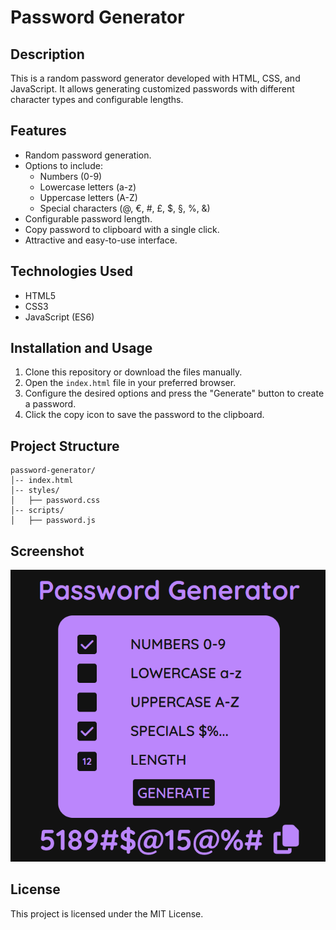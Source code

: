 # Password Generator

## Description

This is a random password generator developed with HTML, CSS, and JavaScript. It allows generating customized passwords with different character types and configurable lengths.

## Features

- Random password generation.
- Options to include:
  - Numbers (0-9)
  - Lowercase letters (a-z)
  - Uppercase letters (A-Z)
  - Special characters (@, €, #, £, $, §, %, &)
- Configurable password length.
- Copy password to clipboard with a single click.
- Attractive and easy-to-use interface.

## Technologies Used

- HTML5
- CSS3
- JavaScript (ES6)

## Installation and Usage

1. Clone this repository or download the files manually.
2. Open the `index.html` file in your preferred browser.
3. Configure the desired options and press the "Generate" button to create a password.
4. Click the copy icon to save the password to the clipboard.

## Project Structure

```
password-generator/
│-- index.html
│-- styles/
│   ├── password.css
│-- scripts/
│   ├── password.js
```

## Screenshot

![Password Generator UI](assets/password.png)

## License

This project is licensed under the MIT License.

